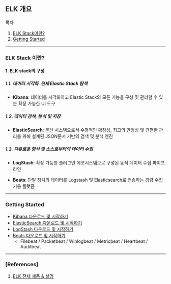 ## ELK 개요

목차

1. [ELK Stack이란?](#elk-stack이란?)
1. [Getting Started](#getting-started)

* * *
### ELK Stack 이란?

#### 1. ELK stack의 구성

##### 1.1. 데이터 시각화. 전체 Elastic Stack 탐색
- **Kibana**: 데이터를 시각화하고 Elastic Stack의 모든 기능을 구성 및 관리할 수 있는 확장 가능한 UI 도구

##### 1.2. 데이터 검색, 분석 및 저장
- **ElasticSearch**: 분산 시스템으로서 수평적인 확장성, 최고의 안정성 및 간편한 관리를 위해 설계된 JSON문서 기반의 검색 및 분석 엔진

##### 1.3. 자유로운 형식 및 소스로부터의 데이터 수집
- **LogStash**: 확장 가능한 플러그인 에코시스템으로 구성된 동적 데이터 수집 파이프라인

- **Beats**: 단말 장치의 데이터를 Logstash 및 Elasticsearch로 전송하는 경량 수집기용 플랫폼

* * *

### Getting Started

- [Kibana 다운로드 및 시작하기](https://www.elastic.co/kr/downloads/kibana)
- [ElasticSearch 다운로드 및 시작하기](https://www.elastic.co/kr/downloads/elasticsearch)
- [LogStash 다운로드 및 시작하기](https://www.elastic.co/kr/downloads/logstash)
- [Beats 다운로드 및 시작하기](https://www.elastic.co/kr/downloads/beats)
  - Filebeat / Packetbeat / Winlogbeat / Metricbeat / Heartbeat / Auditbeat


* * *

### [References]
1. [ELK 전체 제품 & 설명](https://www.elastic.co/kr/products)
